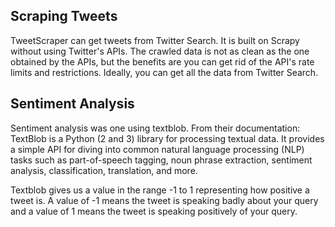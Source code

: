 ## Scraping Tweets

TweetScraper can get tweets from Twitter Search. It is built on Scrapy without using Twitter's APIs. The crawled data is not as clean as the one obtained by the APIs, but the benefits are you can get rid of the API's rate limits and restrictions. Ideally, you can get all the data from Twitter Search.


## Sentiment Analysis

Sentiment analysis was one using textblob.
From their documentation: TextBlob is a Python (2 and 3) library for processing textual data. It provides a simple API for diving into common natural language processing (NLP) tasks such as part-of-speech tagging, noun phrase extraction, sentiment analysis, classification, translation, and more.

Textblob gives us a value in the range -1 to 1 representing how positive a tweet is. A value of -1 means the tweet is speaking badly about your query and a value of 1 means the tweet is speaking positively of your query.
